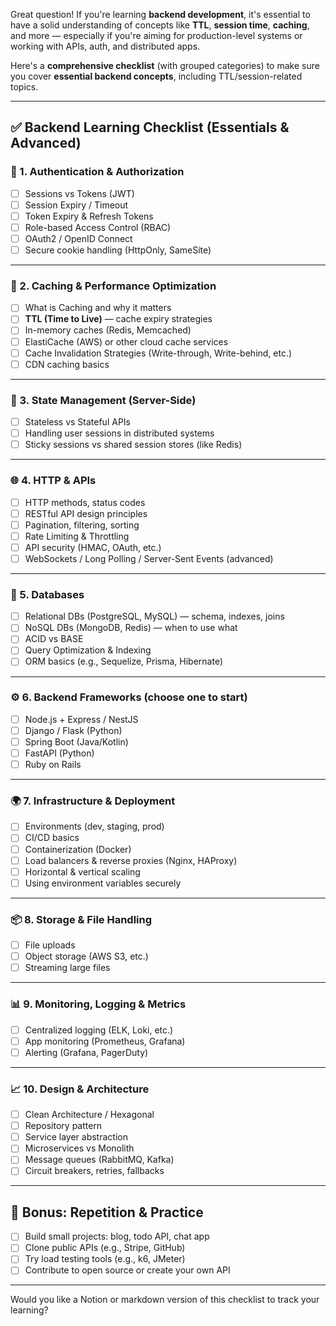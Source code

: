 Great question! If you're learning **backend development**, it's essential to have a solid understanding of concepts like **TTL**, **session time**, **caching**, and more — especially if you're aiming for production-level systems or working with APIs, auth, and distributed apps.

Here's a **comprehensive checklist** (with grouped categories) to make sure you cover **essential backend concepts**, including TTL/session-related topics.

---

## ✅ Backend Learning Checklist (Essentials & Advanced)

### 🔐 1. **Authentication & Authorization**

* [ ] Sessions vs Tokens (JWT)
* [ ] Session Expiry / Timeout
* [ ] Token Expiry & Refresh Tokens
* [ ] Role-based Access Control (RBAC)
* [ ] OAuth2 / OpenID Connect
* [ ] Secure cookie handling (HttpOnly, SameSite)

---

### 🚀 2. **Caching & Performance Optimization**

* [ ] What is Caching and why it matters
* [ ] **TTL (Time to Live)** — cache expiry strategies
* [ ] In-memory caches (Redis, Memcached)
* [ ] ElastiCache (AWS) or other cloud cache services
* [ ] Cache Invalidation Strategies (Write-through, Write-behind, etc.)
* [ ] CDN caching basics

---

### 🧠 3. **State Management (Server-Side)**

* [ ] Stateless vs Stateful APIs
* [ ] Handling user sessions in distributed systems
* [ ] Sticky sessions vs shared session stores (like Redis)

---

### 🌐 4. **HTTP & APIs**

* [ ] HTTP methods, status codes
* [ ] RESTful API design principles
* [ ] Pagination, filtering, sorting
* [ ] Rate Limiting & Throttling
* [ ] API security (HMAC, OAuth, etc.)
* [ ] WebSockets / Long Polling / Server-Sent Events (advanced)

---

### 🧱 5. **Databases**

* [ ] Relational DBs (PostgreSQL, MySQL) — schema, indexes, joins
* [ ] NoSQL DBs (MongoDB, Redis) — when to use what
* [ ] ACID vs BASE
* [ ] Query Optimization & Indexing
* [ ] ORM basics (e.g., Sequelize, Prisma, Hibernate)

---

### ⚙️ 6. **Backend Frameworks (choose one to start)**

* [ ] Node.js + Express / NestJS
* [ ] Django / Flask (Python)
* [ ] Spring Boot (Java/Kotlin)
* [ ] FastAPI (Python)
* [ ] Ruby on Rails

---

### 🌍 7. **Infrastructure & Deployment**

* [ ] Environments (dev, staging, prod)
* [ ] CI/CD basics
* [ ] Containerization (Docker)
* [ ] Load balancers & reverse proxies (Nginx, HAProxy)
* [ ] Horizontal & vertical scaling
* [ ] Using environment variables securely

---

### 📦 8. **Storage & File Handling**

* [ ] File uploads
* [ ] Object storage (AWS S3, etc.)
* [ ] Streaming large files

---

### 📊 9. **Monitoring, Logging & Metrics**

* [ ] Centralized logging (ELK, Loki, etc.)
* [ ] App monitoring (Prometheus, Grafana)
* [ ] Alerting (Grafana, PagerDuty)

---

### 📈 10. **Design & Architecture**

* [ ] Clean Architecture / Hexagonal
* [ ] Repository pattern
* [ ] Service layer abstraction
* [ ] Microservices vs Monolith
* [ ] Message queues (RabbitMQ, Kafka)
* [ ] Circuit breakers, retries, fallbacks

---

## 🔁 Bonus: Repetition & Practice

* [ ] Build small projects: blog, todo API, chat app
* [ ] Clone public APIs (e.g., Stripe, GitHub)
* [ ] Try load testing tools (e.g., k6, JMeter)
* [ ] Contribute to open source or create your own API

---

Would you like a Notion or markdown version of this checklist to track your learning?
